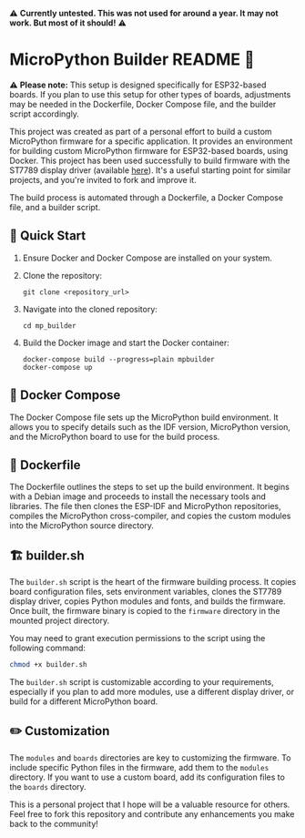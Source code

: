 ⚠️ **Currently untested. This was not used for around a year. It may not work. But most of it should!** ⚠️ 
# MicroPython Builder README 📖

⚠️ **Please note:** This setup is designed specifically for ESP32-based boards. If you plan to use this setup for other types of boards, adjustments may be needed in the Dockerfile, Docker Compose file, and the builder script accordingly.

This project was created as part of a personal effort to build a custom MicroPython firmware for a specific application. It provides an environment for building custom MicroPython firmware for ESP32-based boards, using Docker. This project has been used successfully to build firmware with the ST7789 display driver (available [here](https://github.com/russhughes/st7789_mpy)). It's a useful starting point for similar projects, and you're invited to fork and improve it.

The build process is automated through a Dockerfile, a Docker Compose file, and a builder script. 

## 🎯 Quick Start 

1. Ensure Docker and Docker Compose are installed on your system.

2. Clone the repository:
   ```
   git clone <repository_url>
   ```

3. Navigate into the cloned repository:
   ```
   cd mp_builder
   ```

4. Build the Docker image and start the Docker container:
   ```
   docker-compose build --progress=plain mpbuilder
   docker-compose up
   ```

## 🐳 Docker Compose 

The Docker Compose file sets up the MicroPython build environment. It allows you to specify details such as the IDF version, MicroPython version, and the MicroPython board to use for the build process.

## 📝 Dockerfile 

The Dockerfile outlines the steps to set up the build environment. It begins with a Debian image and proceeds to install the necessary tools and libraries. The file then clones the ESP-IDF and MicroPython repositories, compiles the MicroPython cross-compiler, and copies the custom modules into the MicroPython source directory.

## 🏗️ builder.sh 

The `builder.sh` script is the heart of the firmware building process. It copies board configuration files, sets environment variables, clones the ST7789 display driver, copies Python modules and fonts, and builds the firmware. Once built, the firmware binary is copied to the `firmware` directory in the mounted project directory.

You may need to grant execution permissions to the script using the following command:

```bash
chmod +x builder.sh
```

The `builder.sh` script is customizable according to your requirements, especially if you plan to add more modules, use a different display driver, or build for a different MicroPython board.

## ✏️ Customization

The `modules` and `boards` directories are key to customizing the firmware. To include specific Python files in the firmware, add them to the `modules` directory. If you want to use a custom board, add its configuration files to the `boards` directory.

This is a personal project that I hope will be a valuable resource for others. Feel free to fork this repository and contribute any enhancements you make back to the community!
